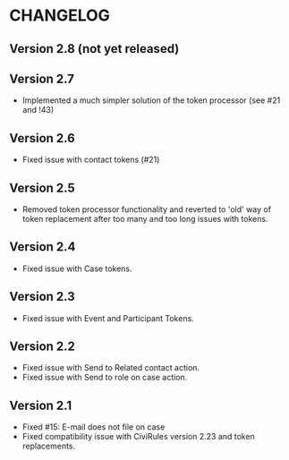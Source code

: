 # CHANGELOG

## Version 2.8 (not yet released)

## Version 2.7

* Implemented a much simpler solution of the token processor (see #21 and !43)

## Version 2.6

* Fixed issue with contact tokens (#21)

## Version 2.5

* Removed token processor functionality and reverted to 'old' way of token replacement after too many and too long issues with tokens.

## Version 2.4

* Fixed issue with Case tokens.

## Version 2.3

* Fixed issue with Event and Participant Tokens.

## Version 2.2

* Fixed issue with Send to Related contact action.
* Fixed issue with Send to role on case action.

## Version 2.1

* Fixed #15: E-mail does not file on case
* Fixed compatibility issue with CiviRules version 2.23 and token replacements.

